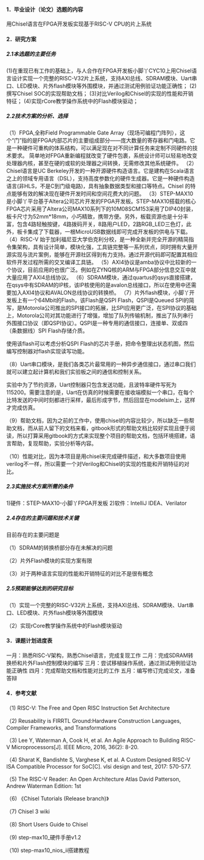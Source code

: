 #### 1．毕业设计（论文）选题的内容

用Chisel语言在FPGA开发板实现基于RISC-V CPU的片上系统



#### 2．研究方案

##### 2.1本选题的主要任务

(1)在重现已有工作的基础上，与人合作在FPGA开发板小脚丫CYC10上用Chisel语言设计实现一个完整的RISC-V32片上系统，支持AXI总线、SDRAM模块、Uart串口、LED模块、片外flash模块等外围模块，并通过测试用例验证功能正确性；
(2)撰写Chisel SOC的实现帮助文档；
(3)对比Verilog和Chisel的实现的性能和开销特征；
(4)实现rCore教学操作系统中的Flash模块驱动；



##### 2.2技术方案的分析、选择

（1）FPGA,全称Field Programmable Gate Array（现场可编程门阵列），这个“门”指的是FPGA内部芯片的主要组成部分——庞大数量的寄存器和门电路。它是一种硬件可重构的体系结构，可以满足现在对不同计算任务来定制不同硬件的技术要求。
简单地对FPGA重新编程就改变了硬件包裹，系统设计师可以轻易地改变处理器内核，甚至在硬的或软的处理器之间转换，无需修改其他系统硬件。
（2）Chisel语言是UC Berkeley开发的一种开源硬件构造语言。它是建构在Scala语言之上的领域专用语言（DSL），支持高度参数化的硬件生成器。它是一种硬件构造语言(非HLS，不是C到门级电路)，具有抽象数据类型和接口等特点。Chisel 的特点能够有效的解决现在硬件开发时间和空间花费大的问题。
（3）STEP-MAX10 是小脚丫平台基于Altera公司芯片开发的FPGA开发板。STEP-MAX10搭载的核心FPGA芯片采用了Altera公司MAX10系列下的10M08SCM153采用了DIP40封装，板卡尺寸为52mm*18mm，小巧精致，携带方便。另外，板载资源也是十分丰富，包含4路轻触按键，4路拨码开关，8路用户LED，2路RGB_LED三色灯，此外，板卡集成了下载器，一根MicroUSB数据线即可完成开发板的供电与下载。
（4）RISC-V 始于加利福尼亚大学伯克利分校，是一种全新并完全开源的精简指令集架构，具有设计简单，模块化强，工具链完整等一系列优点，同时拥有大量开源实现与流片案例，能够在开源社区得到有力支持。通过开源代码即可配置其相应软件开发过程所需的交叉编译工具链。
（5）AXI4协议是amba协议中比较新的一个协议，目前应用的也很广泛。例如在ZYNQ核的ARM与FPGA部分信息交互中就大量应用了AXI4总线协议。
（6）SDRAM模块，通过quartus的qsys直接搭建，在qsys中有SDRAM的IP核，该IP核使用的是avalon总线接口，所以在使用中还需要加入AXI4协议和AVALON总线协议的转换桥。
（7）片外flash模块，小脚丫开发板上有一个64Mbit的Flash，该Flash是QSPI Flash，QSPI是Queued SPI的简写，是Motorola公司推出的SPI接口的拓展，比SPI应用更广泛，在SPI协议的基础上，Motorola公司对其功能进行了增强，增加了队列传输机制，推出了队列串行外围接口协议（即QSPI协议）。QSPI是一种专用的通信接口，连接单、双或四（条数据线）SPI Flash存储介质。

使用该flash可以考虑分析QSPI Flash的芯片手册，把命令整理出状态机图，然后编写控制器对flash实现读写功能。

（8）Uart串口模块，是我们各类芯片最常用的一种异步通信接口，通过串口我们就可以建立起计算机和我们实验板之间的通信和控制关系。

实验中为了节约资源，Uart控制器只包含发送功能，且波特率硬件写死为115200。需要注意的是，Uart在仿真的时候需要在接收端模拟一个串口，在每个比特发送的中间时刻都进行采样，最后形成字节，然后回显在modelsim上，这样才完成仿真。

（9）帮助文档，因为之前的工作中，使用chisel的内容比较少，所以缺乏一些帮助文档，而从前人留下的文档来看，gitbook形式的帮助文档比较好实现且便于阅读，所以打算采用gitbook的方式来实现整个项目的帮助文档，包括环境搭建，语言帮助，复现帮助，实验分析等内容。

（10）性能对比，因为本项目是用chisel来完成硬件描述，和大多数项目使用verilog不一样，所以需要一个对Verilog和Chisel的实现的性能和开销特征的对比。




##### 2.3实施技术方案所需的条件

1)硬件：STEP-MAX10-小脚丫FPGA开发板
2)软件：IntelliJ IDEA、Verilator



##### 2.4存在的主要问题和技术关键

目前存在的主要问题是

（1）SDRAM的转换桥部分存在未解决的问题

（2）片外Flash模块的实现方案有限

（3）对于两种语言实现的性能和开销特征的对比不是很有概念



##### 2.5预期能够达到的研究目标

（1）实现一个完整的RISC-V32片上系统，支持AXI总线、SDRAM模块、Uart串口、LED模块、片外flash模块等外围模块

（2）实现rCore教学操作系统中的Flash模块驱动



#### 3．课题计划进度表

一月：熟悉RISC-V架构，熟悉Chisel语言，完成复现工作
二月：完成SDRAM转换桥和片外Flash控制模块的编写
三月：尝试移植操作系统，通过测试用例验证功能正确性
四月：完成帮助文档和性能对比的工作
五月：编写修订完成论文，准备答辩



#### 4．参考文献

（1) RISC-V: The Free and Open RISC Instruction Set Architecture

（2) Reusability is FIRRTL Ground:Hardware Construction Languages, Compiler Frameworks, and Transformations

（3) Lee Y, Waterman A, Cook H, et al. An Agile Approach to Building RISC-V Microprocessors[J]. IEEE Micro, 2016, 36(2): 8-20.

（4) Sharat K, Bandishte S, Varghese K, et al. A Custom Designed RISC-V ISA Compatible Processor for SoC[C]. vlsi design and test, 2017: 570-577.

（5) The RISC-V Reader: An Open Architecture Atlas David Patterson, Andrew Waterman Edition: 1st

（6) 《Chisel Tutorials (Release branch)》

（7) Chisel 3 wiki

（8) Short Users Guide to Chisel

（9) step-max10_硬件手册v1.2

（10) step-max10_nios_ii搭建教程